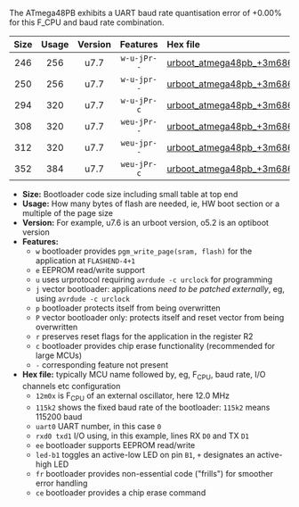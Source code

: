 The ATmega48PB exhibits a UART baud rate quantisation error of +0.00% for this F_CPU and baud rate combination.

|Size|Usage|Version|Features|Hex file|
|:-:|:-:|:-:|:-:|:--|
|246|256|u7.7|`w-u-jPr--`|[urboot_atmega48pb_+3m6864x_+115k2_uart0_rxd0_txd1_led+b5.hex](https://raw.githubusercontent.com/stefanrueger/urboot.hex/main/cores/minicore/atmega48pb/external_oscillator/fcpu_+3m6864x/br_+115k2/urboot_atmega48pb_+3m6864x_+115k2_uart0_rxd0_txd1_led+b5.hex)|
|250|256|u7.7|`w-u-jpr--`|[urboot_atmega48pb_+3m6864x_+115k2_uart0_rxd0_txd1_led+b5_fr.hex](https://raw.githubusercontent.com/stefanrueger/urboot.hex/main/cores/minicore/atmega48pb/external_oscillator/fcpu_+3m6864x/br_+115k2/urboot_atmega48pb_+3m6864x_+115k2_uart0_rxd0_txd1_led+b5_fr.hex)|
|294|320|u7.7|`w-u-jPr-c`|[urboot_atmega48pb_+3m6864x_+115k2_uart0_rxd0_txd1_led+b5_fr_ce.hex](https://raw.githubusercontent.com/stefanrueger/urboot.hex/main/cores/minicore/atmega48pb/external_oscillator/fcpu_+3m6864x/br_+115k2/urboot_atmega48pb_+3m6864x_+115k2_uart0_rxd0_txd1_led+b5_fr_ce.hex)|
|308|320|u7.7|`weu-jPr--`|[urboot_atmega48pb_+3m6864x_+115k2_uart0_rxd0_txd1_ee_led+b5.hex](https://raw.githubusercontent.com/stefanrueger/urboot.hex/main/cores/minicore/atmega48pb/external_oscillator/fcpu_+3m6864x/br_+115k2/urboot_atmega48pb_+3m6864x_+115k2_uart0_rxd0_txd1_ee_led+b5.hex)|
|312|320|u7.7|`weu-jpr--`|[urboot_atmega48pb_+3m6864x_+115k2_uart0_rxd0_txd1_ee_led+b5_fr.hex](https://raw.githubusercontent.com/stefanrueger/urboot.hex/main/cores/minicore/atmega48pb/external_oscillator/fcpu_+3m6864x/br_+115k2/urboot_atmega48pb_+3m6864x_+115k2_uart0_rxd0_txd1_ee_led+b5_fr.hex)|
|352|384|u7.7|`weu-jPr-c`|[urboot_atmega48pb_+3m6864x_+115k2_uart0_rxd0_txd1_ee_led+b5_fr_ce.hex](https://raw.githubusercontent.com/stefanrueger/urboot.hex/main/cores/minicore/atmega48pb/external_oscillator/fcpu_+3m6864x/br_+115k2/urboot_atmega48pb_+3m6864x_+115k2_uart0_rxd0_txd1_ee_led+b5_fr_ce.hex)|

- **Size:** Bootloader code size including small table at top end
- **Usage:** How many bytes of flash are needed, ie, HW boot section or a multiple of the page size
- **Version:** For example, u7.6 is an urboot version, o5.2 is an optiboot version
- **Features:**
  + `w` bootloader provides `pgm_write_page(sram, flash)` for the application at `FLASHEND-4+1`
  + `e` EEPROM read/write support
  + `u` uses urprotocol requiring `avrdude -c urclock` for programming
  + `j` vector bootloader: applications *need to be patched externally*, eg, using `avrdude -c urclock`
  + `p` bootloader protects itself from being overwritten
  + `P` vector bootloader only: protects itself and reset vector from being overwritten
  + `r` preserves reset flags for the application in the register R2
  + `c` bootloader provides chip erase functionality (recommended for large MCUs)
  + `-` corresponding feature not present
- **Hex file:** typically MCU name followed by, eg, F<sub>CPU</sub>, baud rate, I/O channels etc configuration
  + `12m0x` is F<sub>CPU</sub> of an external oscillator, here 12.0 MHz
  + `115k2` shows the fixed baud rate of the bootloader: `115k2` means 115200 baud
  + `uart0` UART number, in this case `0`
  + `rxd0 txd1` I/O using, in this example, lines RX `D0` and TX `D1`
  + `ee` bootloader supports EEPROM read/write
  + `led-b1` toggles an active-low LED on pin `B1`, `+` designates an active-high LED
  + `fr` bootloader provides non-essential code ("frills") for smoother error handling
  + `ce` bootloader provides a chip erase command
